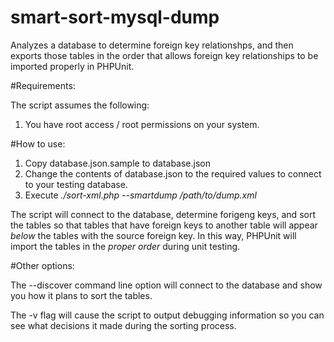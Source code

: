 # smart-sort-mysql-dump
Analyzes a database to determine foreign key relationshps, and then exports those tables in the order that allows foreign key relationships to be imported properly in PHPUnit.

#Requirements:

The script assumes the following:
1. You have root access / root permissions on your system. 

#How to use:

1. Copy database.json.sample to database.json
2. Change the contents of database.json to the required values to connect to your testing database.
3. Execute *./sort-xml.php --smartdump /path/to/dump.xml*

The script will connect to the database, determine forigeng keys, and sort the
tables so that tables that have foreign keys to another table will appear
_below_ the tables with the source foreign key. In this way, PHPUnit will
import the tables in the _proper order_ during unit testing.

#Other options:

The --discover command line option will connect to the database and show you how it plans to sort the tables.

The -v flag will cause the script to output debugging information so you can see what decisions it made during the sorting process.

